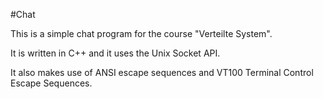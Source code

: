 #Chat

This is a simple chat program for the course "Verteilte System".

It is written in C++ and it uses the Unix Socket API.

It also makes use of ANSI escape sequences and VT100 Terminal Control Escape Sequences.
